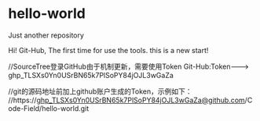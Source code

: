 # hello-world
Just another repository

Hi! Git-Hub, The first time for use the tools.
this is a new start!

//SourceTree登录GitHub由于机制更新，需要使用Token
Git-Hub:Token---> 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

//git的源码地址前加上github账户生成的Token，示例如下：
//https://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@github.com/Code-Field/hello-world.git